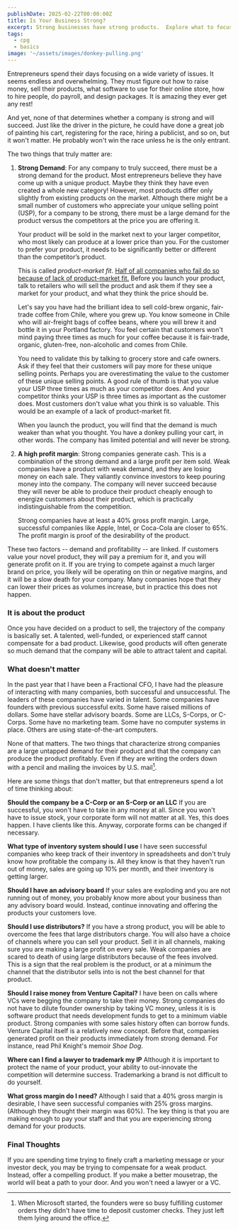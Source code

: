 ```yaml
---
publishDate: 2025-02-22T00:00:00Z
title: Is Your Business Strong?
excerpt: Strong businesses have strong products.  Explore what to focus on, and what to pay less attention to.
tags:
  - cpg
  - basics
image: '~/assets/images/donkey-pulling.png'
---
```


Entrepreneurs spend their days focusing on a wide variety of issues. It seems endless and overwhelming. They must figure out how to raise money, sell their products, what software to use for their online store, how to hire people, do payroll, and design packages. It is amazing they ever get any rest!

And yet, none of that determines whether a company is strong and will succeed. Just like the driver in the picture, he could have done a great job of painting his cart, registering for the race, hiring a publicist, and so on, but it won't matter. He probably won't win the race unless he is the only entrant.

The two things that truly matter are:

1. **Strong Demand**: For any company to truly succeed, there must be a strong demand for the product. Most entrepreneurs believe they have come up with a unique product. Maybe they think they have even created a whole new category! However, most products differ only slightly from existing products on the market. Although there might be a small number of customers who appreciate your unique selling point (USP), for a company to be strong, there must be a large demand for the product versus the competitors at the price you are offering it.

   Your product will be sold in the market next to your larger competitor, who most likely can produce at a lower price than you. For the customer to prefer your product, it needs to be significantly better or different than the competitor’s product.

   This is called _product-market fit_. <ins>Half of all companies who fail do so because of lack of product-market fit.</ins> Before you launch your product, talk to retailers who will sell the product and ask them if they see a market for your product, and what they think the price should be.

   Let's say you have had the brilliant idea to sell cold-brew organic, fair-trade coffee from Chile, where you grew up. You know someone in Chile who will air-freight bags of coffee beans, where you will brew it and bottle it in your Portland factory. You feel certain that customers won't mind paying three times as much for your coffee because it is fair-trade, organic, gluten-free, non-alcoholic and comes from Chile.

   You need to validate this by talking to grocery store and cafe owners. Ask if they feel that their customers will pay more for these unique selling points. Perhaps you are overestimating the value to the customer of these unique selling points. A good rule of thumb is that you value your USP three times as much as your competitor does. And your competitor thinks your USP is three times as important as the customer does. Most customers don't value what you think is so valuable. This would be an example of a lack of product-market fit.

   When you launch the product, you will find that the demand is much weaker than what you thought. You have a donkey pulling your cart, in other words. The company has limited potential and will never be strong.

2. **A high profit margin**: Strong companies generate cash. This is a combination of the strong demand and a large profit per item sold. Weak companies have a product with weak demand, and they are losing money on each sale. They valiantly convince investors to keep pouring money into the company. The company will never succeed because they will never be able to produce their product cheaply enough to energize customers about their product, which is practically indistinguishable from the competition.

   Strong companies have at least a 40% gross profit margin. Large, successful companies like Apple, Intel, or Coca-Cola are closer to 65%. The profit margin is proof of the desirability of the product.

These two factors -- demand and profitability -- are linked. If customers value your novel product, they will pay a premium for it, and you will generate profit on it. If you are trying to compete against a much larger brand on price, you likely will be operating on thin or negative margins, and it will be a slow death for your company. Many companies hope that they can lower their prices as volumes increase, but in practice this does not happen.

### It is about the product

Once you have decided on a product to sell, the trajectory of the company is basically set. A talented, well-funded, or experienced staff cannot compensate for a bad product. Likewise, good products will often generate so much demand that the company will be able to attract talent and capital.

### What doesn't matter

In the past year that I have been a Fractional CFO, I have had the pleasure of interacting with many companies, both successful and unsuccessful. The leaders of these companies have varied in talent. Some companies have founders with previous successful exits. Some have raised millions of dollars. Some have stellar advisory boards. Some are LLCs, S-Corps, or C-Corps. Some have no marketing team. Some have no computer systems in place. Others are using state-of-the-art computers.

None of that matters. The two things that characterize strong companies are a large untapped demand for their product and that the company can produce the product profitably. Even if they are writing the orders down with a pencil and mailing the invoices by U.S. mail[^1].

[^1]: When Microsoft started, the founders were so busy fulfilling customer orders they didn't have time to deposit customer checks. They just left them lying around the office.

Here are some things that don't matter, but that entrepreneurs spend a lot of time thinking about:

**Should the company be a C-Corp or an S-Corp or an LLC** If you are successful, you won't have to take in any money at all. Since you won't have to issue stock, your corporate form will not matter at all. Yes, this does happen. I have clients like this. Anyway, corporate forms can be changed if necessary.

**What type of inventory system should I use** I have seen successful companies who keep track of their inventory in spreadsheets and don't truly know how profitable the company is. All they know is that they haven't run out of money, sales are going up 10% per month, and their inventory is getting larger.

**Should I have an advisory board** If your sales are exploding and you are not running out of money, you probably know more about your business than any advisory board would. Instead, continue innovating and offering the products your customers love.

**Should I use distributors?** If you have a strong product, you will be able to overcome the fees that large distributors charge. You will also have a choice of channels where you can sell your product. Sell it in all channels, making sure you are making a large profit on every sale. Weak companies are scared to death of using large distributors because of the fees involved. This is a sign that the real problem is the product, or at a minimum the channel that the distributor sells into is not the best channel for that product.

**Should I raise money from Venture Capital?** I have been on calls where VCs were begging the company to take their money. Strong companies do not have to dilute founder ownership by taking VC money, unless it is is software product that needs development funds to get to a minimum viable product. Strong companies with some sales history often can borrow funds. Venture Capital itself is a relatively new concept. Before that, companies generated profit on their products immediately from strong demand. For instance, read Phil Knight's memoir _Shoe Dog_.

**Where can I find a lawyer to trademark my IP** Although it is important to protect the name of your product, your ability to out-innovate the competition will determine success. Trademarking a brand is not difficult to do yourself.

**What gross margin do I need?** Although I said that a 40% gross margin is desirable, I have seen successful companies with 25% gross margins. (Although they thought their margin was 60%). The key thing is that you are making enough to pay your staff and that you are experiencing strong demand for your products.

### Final Thoughts

If you are spending time trying to finely craft a marketing message or your investor deck, you may be trying to compensate for a weak product. Instead, offer a compelling product. If you make a better mousetrap, the world will beat a path to your door. And you won't need a lawyer or a VC.
